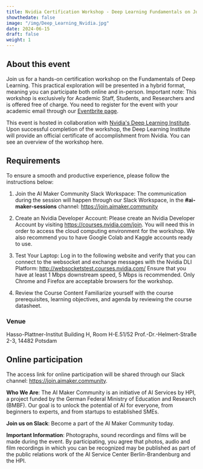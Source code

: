 ```yaml
---
title: Nvidia Certification Workshop - Deep Learning Fundamentals on July 10th, 2024
showthedate: false
image: "/img/Deep_Learning_Nvidia.jpg"
date: 2024-06-15
draft: false
weight: 1
---
```


## About this event
Join us for a hands-on certification workshop on the Fundamentals of Deep Learning. This practical exploration will be presented in a hybrid format, meaning you can participate both online and in-person. Important note: This workshop is exclusively for Academic Staff, Students, and Researchers and is offered free of charge. You need to register for the event with your academic email through our [Eventbrite page](https://www.eventbrite.de/e/fundamentals-of-deep-learning-nvidia-certification-workshop-for-academia-tickets-929676085197).

This event is hosted in collaboration with [Nvidia's Deep Learning Institute](https://www.nvidia.com/en-us/training/). Upon successful completion of the workshop, the Deep Learning Institute will provide an official certificate of accomplishment from Nvidia. You can see an overview of the workshop here.


## Requirements

To ensure a smooth and productive experience, please follow the instructions below:

1. Join the AI Maker Community Slack Workspace: The communication during the session will happen through our Slack Workspace, in the **#ai-maker-sessions** channel: https://join.aimaker.community

2. Create an Nvidia Developer Account: Please create an Nvidia Developer Account by visiting https://courses.nvidia.com/join. You will need this in order to access the cloud computing environment for the workshop. We also recommend you to have Google Colab and Kaggle accounts ready to use.
3. Test Your Laptop: Log in to the following website and verify that you can connect to the websocket and exchange messages with the Nvidia DLI Platform: http://websocketstest.courses.nvidia.com/
Ensure that you have at least 1 Mbps downstream speed, 5 Mbps is recommended. Only Chrome and Firefox are acceptable browsers for the workshop.

4. Review the Course Content Familiarize yourself with the course prerequisites, learning objectives, and agenda by reviewing the course datasheet.


### Venue
Hasso-Plattner-Institut
Building H, Room H-E.51/52
Prof.-Dr.-Helmert-Straße 2-3, 14482 Potsdam


## Online participation
The access link for online participation will be shared through our Slack channel: https://join.aimaker.community.

**Who We Are**: The AI Maker Community is an initiative of AI Services by HPI, a project funded by the German Federal Ministry of Education and Research (BMBF). Our goal is to unlock the potential of AI for everyone, from beginners to experts, and from startups to established SMEs.

**Join us on Slack**: Become a part of the AI Maker Community today.

**Important Information**: Photographs, sound recordings and films will be made during the event. By participating, you agree that photos, audio and film recordings in which you can be recognized may be published as part of the public relations work of the AI Service Center Berlin-Brandenburg and the HPI.
